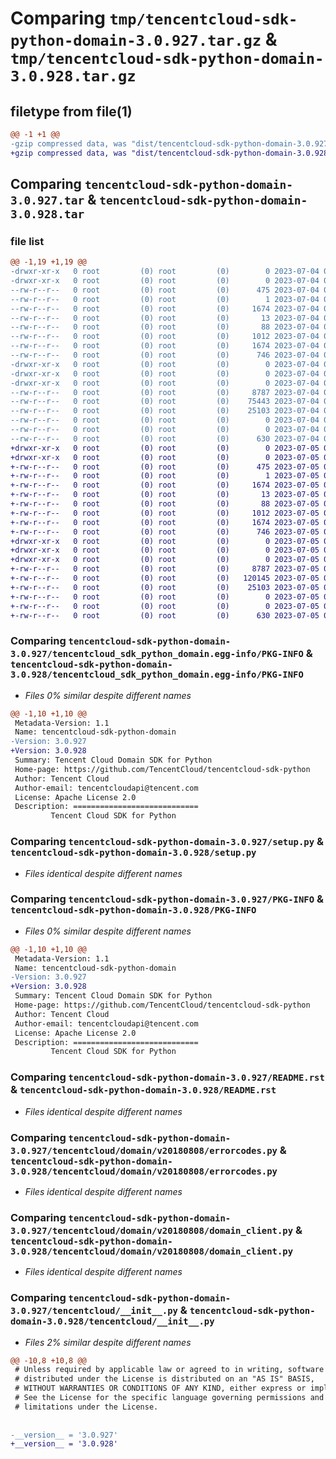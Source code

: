 # Comparing `tmp/tencentcloud-sdk-python-domain-3.0.927.tar.gz` & `tmp/tencentcloud-sdk-python-domain-3.0.928.tar.gz`

## filetype from file(1)

```diff
@@ -1 +1 @@
-gzip compressed data, was "dist/tencentcloud-sdk-python-domain-3.0.927.tar", last modified: Tue Jul  4 00:20:36 2023, max compression
+gzip compressed data, was "dist/tencentcloud-sdk-python-domain-3.0.928.tar", last modified: Wed Jul  5 00:24:40 2023, max compression
```

## Comparing `tencentcloud-sdk-python-domain-3.0.927.tar` & `tencentcloud-sdk-python-domain-3.0.928.tar`

### file list

```diff
@@ -1,19 +1,19 @@
-drwxr-xr-x   0 root         (0) root         (0)        0 2023-07-04 00:20:36.000000 tencentcloud-sdk-python-domain-3.0.927/
-drwxr-xr-x   0 root         (0) root         (0)        0 2023-07-04 00:20:36.000000 tencentcloud-sdk-python-domain-3.0.927/tencentcloud_sdk_python_domain.egg-info/
--rw-r--r--   0 root         (0) root         (0)      475 2023-07-04 00:20:36.000000 tencentcloud-sdk-python-domain-3.0.927/tencentcloud_sdk_python_domain.egg-info/SOURCES.txt
--rw-r--r--   0 root         (0) root         (0)        1 2023-07-04 00:20:36.000000 tencentcloud-sdk-python-domain-3.0.927/tencentcloud_sdk_python_domain.egg-info/dependency_links.txt
--rw-r--r--   0 root         (0) root         (0)     1674 2023-07-04 00:20:36.000000 tencentcloud-sdk-python-domain-3.0.927/tencentcloud_sdk_python_domain.egg-info/PKG-INFO
--rw-r--r--   0 root         (0) root         (0)       13 2023-07-04 00:20:36.000000 tencentcloud-sdk-python-domain-3.0.927/tencentcloud_sdk_python_domain.egg-info/top_level.txt
--rw-r--r--   0 root         (0) root         (0)       88 2023-07-04 00:20:36.000000 tencentcloud-sdk-python-domain-3.0.927/setup.cfg
--rw-r--r--   0 root         (0) root         (0)     1012 2023-07-04 00:20:36.000000 tencentcloud-sdk-python-domain-3.0.927/setup.py
--rw-r--r--   0 root         (0) root         (0)     1674 2023-07-04 00:20:36.000000 tencentcloud-sdk-python-domain-3.0.927/PKG-INFO
--rw-r--r--   0 root         (0) root         (0)      746 2023-07-04 00:20:36.000000 tencentcloud-sdk-python-domain-3.0.927/README.rst
-drwxr-xr-x   0 root         (0) root         (0)        0 2023-07-04 00:20:36.000000 tencentcloud-sdk-python-domain-3.0.927/tencentcloud/
-drwxr-xr-x   0 root         (0) root         (0)        0 2023-07-04 00:20:36.000000 tencentcloud-sdk-python-domain-3.0.927/tencentcloud/domain/
-drwxr-xr-x   0 root         (0) root         (0)        0 2023-07-04 00:20:36.000000 tencentcloud-sdk-python-domain-3.0.927/tencentcloud/domain/v20180808/
--rw-r--r--   0 root         (0) root         (0)     8787 2023-07-04 00:20:36.000000 tencentcloud-sdk-python-domain-3.0.927/tencentcloud/domain/v20180808/errorcodes.py
--rw-r--r--   0 root         (0) root         (0)    75443 2023-07-04 00:20:36.000000 tencentcloud-sdk-python-domain-3.0.927/tencentcloud/domain/v20180808/models.py
--rw-r--r--   0 root         (0) root         (0)    25103 2023-07-04 00:20:36.000000 tencentcloud-sdk-python-domain-3.0.927/tencentcloud/domain/v20180808/domain_client.py
--rw-r--r--   0 root         (0) root         (0)        0 2023-07-04 00:20:36.000000 tencentcloud-sdk-python-domain-3.0.927/tencentcloud/domain/v20180808/__init__.py
--rw-r--r--   0 root         (0) root         (0)        0 2023-07-04 00:20:36.000000 tencentcloud-sdk-python-domain-3.0.927/tencentcloud/domain/__init__.py
--rw-r--r--   0 root         (0) root         (0)      630 2023-07-04 00:20:36.000000 tencentcloud-sdk-python-domain-3.0.927/tencentcloud/__init__.py
+drwxr-xr-x   0 root         (0) root         (0)        0 2023-07-05 00:24:40.000000 tencentcloud-sdk-python-domain-3.0.928/
+drwxr-xr-x   0 root         (0) root         (0)        0 2023-07-05 00:24:40.000000 tencentcloud-sdk-python-domain-3.0.928/tencentcloud_sdk_python_domain.egg-info/
+-rw-r--r--   0 root         (0) root         (0)      475 2023-07-05 00:24:40.000000 tencentcloud-sdk-python-domain-3.0.928/tencentcloud_sdk_python_domain.egg-info/SOURCES.txt
+-rw-r--r--   0 root         (0) root         (0)        1 2023-07-05 00:24:40.000000 tencentcloud-sdk-python-domain-3.0.928/tencentcloud_sdk_python_domain.egg-info/dependency_links.txt
+-rw-r--r--   0 root         (0) root         (0)     1674 2023-07-05 00:24:40.000000 tencentcloud-sdk-python-domain-3.0.928/tencentcloud_sdk_python_domain.egg-info/PKG-INFO
+-rw-r--r--   0 root         (0) root         (0)       13 2023-07-05 00:24:40.000000 tencentcloud-sdk-python-domain-3.0.928/tencentcloud_sdk_python_domain.egg-info/top_level.txt
+-rw-r--r--   0 root         (0) root         (0)       88 2023-07-05 00:24:40.000000 tencentcloud-sdk-python-domain-3.0.928/setup.cfg
+-rw-r--r--   0 root         (0) root         (0)     1012 2023-07-05 00:24:40.000000 tencentcloud-sdk-python-domain-3.0.928/setup.py
+-rw-r--r--   0 root         (0) root         (0)     1674 2023-07-05 00:24:40.000000 tencentcloud-sdk-python-domain-3.0.928/PKG-INFO
+-rw-r--r--   0 root         (0) root         (0)      746 2023-07-05 00:24:40.000000 tencentcloud-sdk-python-domain-3.0.928/README.rst
+drwxr-xr-x   0 root         (0) root         (0)        0 2023-07-05 00:24:40.000000 tencentcloud-sdk-python-domain-3.0.928/tencentcloud/
+drwxr-xr-x   0 root         (0) root         (0)        0 2023-07-05 00:24:40.000000 tencentcloud-sdk-python-domain-3.0.928/tencentcloud/domain/
+drwxr-xr-x   0 root         (0) root         (0)        0 2023-07-05 00:24:40.000000 tencentcloud-sdk-python-domain-3.0.928/tencentcloud/domain/v20180808/
+-rw-r--r--   0 root         (0) root         (0)     8787 2023-07-05 00:24:40.000000 tencentcloud-sdk-python-domain-3.0.928/tencentcloud/domain/v20180808/errorcodes.py
+-rw-r--r--   0 root         (0) root         (0)   120145 2023-07-05 00:24:40.000000 tencentcloud-sdk-python-domain-3.0.928/tencentcloud/domain/v20180808/models.py
+-rw-r--r--   0 root         (0) root         (0)    25103 2023-07-05 00:24:40.000000 tencentcloud-sdk-python-domain-3.0.928/tencentcloud/domain/v20180808/domain_client.py
+-rw-r--r--   0 root         (0) root         (0)        0 2023-07-05 00:24:40.000000 tencentcloud-sdk-python-domain-3.0.928/tencentcloud/domain/v20180808/__init__.py
+-rw-r--r--   0 root         (0) root         (0)        0 2023-07-05 00:24:40.000000 tencentcloud-sdk-python-domain-3.0.928/tencentcloud/domain/__init__.py
+-rw-r--r--   0 root         (0) root         (0)      630 2023-07-05 00:24:40.000000 tencentcloud-sdk-python-domain-3.0.928/tencentcloud/__init__.py
```

### Comparing `tencentcloud-sdk-python-domain-3.0.927/tencentcloud_sdk_python_domain.egg-info/PKG-INFO` & `tencentcloud-sdk-python-domain-3.0.928/tencentcloud_sdk_python_domain.egg-info/PKG-INFO`

 * *Files 0% similar despite different names*

```diff
@@ -1,10 +1,10 @@
 Metadata-Version: 1.1
 Name: tencentcloud-sdk-python-domain
-Version: 3.0.927
+Version: 3.0.928
 Summary: Tencent Cloud Domain SDK for Python
 Home-page: https://github.com/TencentCloud/tencentcloud-sdk-python
 Author: Tencent Cloud
 Author-email: tencentcloudapi@tencent.com
 License: Apache License 2.0
 Description: ============================
         Tencent Cloud SDK for Python
```

### Comparing `tencentcloud-sdk-python-domain-3.0.927/setup.py` & `tencentcloud-sdk-python-domain-3.0.928/setup.py`

 * *Files identical despite different names*

### Comparing `tencentcloud-sdk-python-domain-3.0.927/PKG-INFO` & `tencentcloud-sdk-python-domain-3.0.928/PKG-INFO`

 * *Files 0% similar despite different names*

```diff
@@ -1,10 +1,10 @@
 Metadata-Version: 1.1
 Name: tencentcloud-sdk-python-domain
-Version: 3.0.927
+Version: 3.0.928
 Summary: Tencent Cloud Domain SDK for Python
 Home-page: https://github.com/TencentCloud/tencentcloud-sdk-python
 Author: Tencent Cloud
 Author-email: tencentcloudapi@tencent.com
 License: Apache License 2.0
 Description: ============================
         Tencent Cloud SDK for Python
```

### Comparing `tencentcloud-sdk-python-domain-3.0.927/README.rst` & `tencentcloud-sdk-python-domain-3.0.928/README.rst`

 * *Files identical despite different names*

### Comparing `tencentcloud-sdk-python-domain-3.0.927/tencentcloud/domain/v20180808/errorcodes.py` & `tencentcloud-sdk-python-domain-3.0.928/tencentcloud/domain/v20180808/errorcodes.py`

 * *Files identical despite different names*

### Comparing `tencentcloud-sdk-python-domain-3.0.927/tencentcloud/domain/v20180808/domain_client.py` & `tencentcloud-sdk-python-domain-3.0.928/tencentcloud/domain/v20180808/domain_client.py`

 * *Files identical despite different names*

### Comparing `tencentcloud-sdk-python-domain-3.0.927/tencentcloud/__init__.py` & `tencentcloud-sdk-python-domain-3.0.928/tencentcloud/__init__.py`

 * *Files 2% similar despite different names*

```diff
@@ -10,8 +10,8 @@
 # Unless required by applicable law or agreed to in writing, software
 # distributed under the License is distributed on an "AS IS" BASIS,
 # WITHOUT WARRANTIES OR CONDITIONS OF ANY KIND, either express or implied.
 # See the License for the specific language governing permissions and
 # limitations under the License.
 
 
-__version__ = '3.0.927'
+__version__ = '3.0.928'
```

